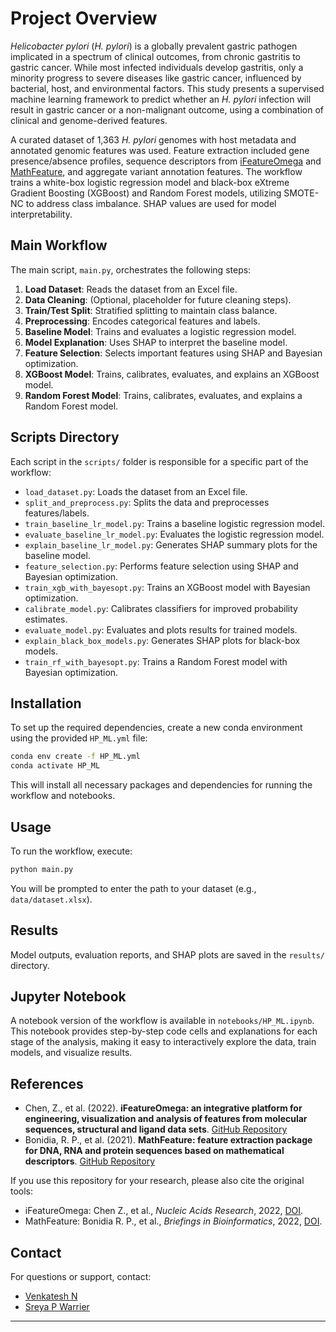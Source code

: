 # Project Overview

*Helicobacter pylori* (*H. pylori*) is a globally prevalent gastric pathogen implicated in a spectrum of clinical outcomes, from chronic gastritis to gastric cancer. While most infected individuals develop gastritis, only a minority progress to severe diseases like gastric cancer, influenced by bacterial, host, and environmental factors. This study presents a supervised machine learning framework to predict whether an *H. pylori* infection will result in gastric cancer or a non-malignant outcome, using a combination of clinical and genome-derived features.

A curated dataset of 1,363 *H. pylori* genomes with host metadata and annotated genomic features was used. Feature extraction included gene presence/absence profiles, sequence descriptors from [iFeatureOmega](https://github.com/Superzchen/iFeatureOmega-CLI) and [MathFeature](https://github.com/Bonidia/MathFeature), and aggregate variant annotation features. The workflow trains a white-box logistic regression model and black-box eXtreme Gradient Boosting (XGBoost) and Random Forest models, utilizing SMOTE-NC to address class imbalance. SHAP values are used for model interpretability.

## Main Workflow

The main script, `main.py`, orchestrates the following steps:

1. **Load Dataset**: Reads the dataset from an Excel file.
2. **Data Cleaning**: (Optional, placeholder for future cleaning steps).
3. **Train/Test Split**: Stratified splitting to maintain class balance.
4. **Preprocessing**: Encodes categorical features and labels.
5. **Baseline Model**: Trains and evaluates a logistic regression model.
6. **Model Explanation**: Uses SHAP to interpret the baseline model.
7. **Feature Selection**: Selects important features using SHAP and Bayesian optimization.
8. **XGBoost Model**: Trains, calibrates, evaluates, and explains an XGBoost model.
9. **Random Forest Model**: Trains, calibrates, evaluates, and explains a Random Forest model.

## Scripts Directory

Each script in the `scripts/` folder is responsible for a specific part of the workflow:

- `load_dataset.py`: Loads the dataset from an Excel file.
- `split_and_preprocess.py`: Splits the data and preprocesses features/labels.
- `train_baseline_lr_model.py`: Trains a baseline logistic regression model.
- `evaluate_baseline_lr_model.py`: Evaluates the logistic regression model.
- `explain_baseline_lr_model.py`: Generates SHAP summary plots for the baseline model.
- `feature_selection.py`: Performs feature selection using SHAP and Bayesian optimization.
- `train_xgb_with_bayesopt.py`: Trains an XGBoost model with Bayesian optimization.
- `calibrate_model.py`: Calibrates classifiers for improved probability estimates.
- `evaluate_model.py`: Evaluates and plots results for trained models.
- `explain_black_box_models.py`: Generates SHAP plots for black-box models.
- `train_rf_with_bayesopt.py`: Trains a Random Forest model with Bayesian optimization.

## Installation

To set up the required dependencies, create a new conda environment using the provided `HP_ML.yml` file:

```bash
conda env create -f HP_ML.yml
conda activate HP_ML
```

This will install all necessary packages and dependencies for running the workflow and notebooks.

## Usage

To run the workflow, execute:

```bash
python main.py
```

You will be prompted to enter the path to your dataset (e.g., `data/dataset.xlsx`).

## Results

Model outputs, evaluation reports, and SHAP plots are saved in the `results/` directory.

## Jupyter Notebook

A notebook version of the workflow is available in `notebooks/HP_ML.ipynb`. This notebook provides step-by-step code cells and explanations for each stage of the analysis, making it easy to interactively explore the data, train models, and visualize results.

## References

- Chen, Z., et al. (2022). **iFeatureOmega: an integrative platform for engineering, visualization and analysis of features from molecular sequences, structural and ligand data sets**. [GitHub Repository](https://github.com/Superzchen/iFeatureOmega-CLI)
- Bonidia, R. P., et al. (2021). **MathFeature: feature extraction package for DNA, RNA and protein sequences based on mathematical descriptors**. [GitHub Repository](https://github.com/Bonidia/MathFeature)

If you use this repository for your research, please also cite the original tools:

- iFeatureOmega: Chen Z., et al., *Nucleic Acids Research*, 2022, [DOI](https://doi.org/10.1093/nar/gkac351).
- MathFeature: Bonidia R. P., et al., *Briefings in Bioinformatics*, 2022, [DOI](https://doi.org/10.1093/bib/bbab434).

## Contact

For questions or support, contact:  
- [Venkatesh N](mailto:venkateshn51099@gmail.com)
- [Sreya P Warrier](mailto:sreyapw@gmail.com)

---
